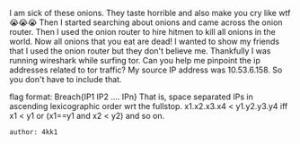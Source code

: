 I am sick of these onions. They taste horrible and also make you cry like wtf 😭😭😭 Then I started searching about onions and came across the onion router. Then I used the onion router to hire hitmen to kill all onions in the world. Now all onions that you eat are dead! I wanted to show my friends that I used the onion router but they don't believe me. Thankfully I was running wireshark while surfing tor. Can you help me pinpoint the ip addresses related to tor traffic? My source IP address was 10.53.6.158. So you don't have to include that.

flag format: Breach{IP1 IP2 .... IPn} That is, space separated IPs in ascending lexicographic order wrt the fullstop. x1.x2.x3.x4 < y1.y2.y3.y4 iff x1 < y1 or (x1==y1 and x2 < y2) and so on.

    author: 4kk1
